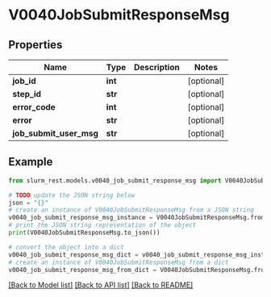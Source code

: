 # V0040JobSubmitResponseMsg


## Properties

Name | Type | Description | Notes
------------ | ------------- | ------------- | -------------
**job_id** | **int** |  | [optional] 
**step_id** | **str** |  | [optional] 
**error_code** | **int** |  | [optional] 
**error** | **str** |  | [optional] 
**job_submit_user_msg** | **str** |  | [optional] 

## Example

```python
from slurm_rest.models.v0040_job_submit_response_msg import V0040JobSubmitResponseMsg

# TODO update the JSON string below
json = "{}"
# create an instance of V0040JobSubmitResponseMsg from a JSON string
v0040_job_submit_response_msg_instance = V0040JobSubmitResponseMsg.from_json(json)
# print the JSON string representation of the object
print(V0040JobSubmitResponseMsg.to_json())

# convert the object into a dict
v0040_job_submit_response_msg_dict = v0040_job_submit_response_msg_instance.to_dict()
# create an instance of V0040JobSubmitResponseMsg from a dict
v0040_job_submit_response_msg_from_dict = V0040JobSubmitResponseMsg.from_dict(v0040_job_submit_response_msg_dict)
```
[[Back to Model list]](../README.md#documentation-for-models) [[Back to API list]](../README.md#documentation-for-api-endpoints) [[Back to README]](../README.md)


